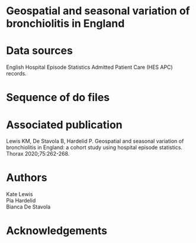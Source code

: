 # Geospatial and seasonal variation of bronchiolitis in England

# Data sources
English Hospital Episode Statistics Admitted Patient Care (HES APC) records.
# Sequence of do files
# Associated publication
Lewis KM, De Stavola B, Hardelid P. Geospatial and seasonal variation of bronchiolitis in England: a cohort study using hospital episode statistics. Thorax 2020;75:262-268. 
# Authors
Kate Lewis<br/>
Pia Hardelid<br/>
Bianca De Stavola<br/>
# Acknowledgements 
